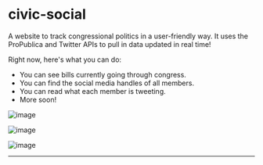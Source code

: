 # civic-social
A website to track congressional politics in a user-friendly way. It uses the ProPublica and Twitter APIs to pull in data updated in real time!

Right now, here's what you can do:

* You can see bills currently going through congress.
* You can find the social media handles of all members.
* You can read what each member is tweeting.
* More soon!

![image](https://docs.google.com/drawings/d/1ZcWRKR45WIm2Ik-slBhqQul6JlbKJLSQ88CPZ-4pe9o/pub?w=355&amp;h=350)

![image](https://docs.google.com/drawings/d/1lXqb1peZAU1IIQYEAIUjiGyAnQZNO6WUC3cMPQwHqF0/pub?w=350&h=350)

![image](https://docs.google.com/drawings/d/1ez8I9sXLn2bBqOc2PzXR2IztdoD7EAyAwM8fpUeobqE/pub?w=350&amp;h=350)

***
